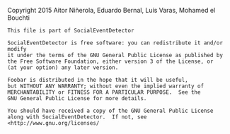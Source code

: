 Copyright 2015 Aitor Niñerola, Eduardo Bernal, Luís Varas, Mohamed el Bouchti


    This file is part of SocialEventDetector

    SocialEventDetector is free software: you can redistribute it and/or modify
    it under the terms of the GNU General Public License as published by
    the Free Software Foundation, either version 3 of the License, or
    (at your option) any later version.

    Foobar is distributed in the hope that it will be useful,
    but WITHOUT ANY WARRANTY; without even the implied warranty of
    MERCHANTABILITY or FITNESS FOR A PARTICULAR PURPOSE.  See the
    GNU General Public License for more details.

    You should have received a copy of the GNU General Public License
    along with SocialEventDetector.  If not, see <http://www.gnu.org/licenses/
